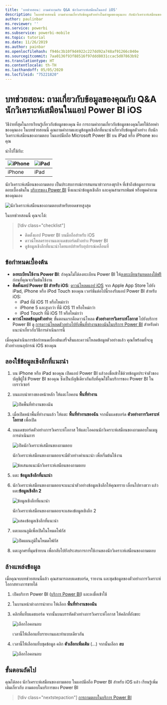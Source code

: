 ```yaml
---
title: 'บทช่วยสอน: ถามคำถามกับ Q&A นักวิเคราะห์เสมือนในแอป iOS'
description: ในบทช่วยสอนนี้ ถามคำถามเกี่ยวกับข้อมูลตัวอย่างในคำพูดของคุณเอง กับนักวิเคราะห์เสมือนของถามตอบ ในแอปมือถือ Power BI บนอุปกรณ์ iOS ของคุณ
author: paulinbar
ms.reviewer: ''
ms.service: powerbi
ms.subservice: powerbi-mobile
ms.topic: tutorial
ms.date: 11/26/2019
ms.author: painbar
ms.openlocfilehash: f946c3b10f9d4922c227dd92a748af91266c040e
ms.sourcegitcommit: 7aa0136f93f88516f97ddd8031ccac5d07863b92
ms.translationtype: HT
ms.contentlocale: th-TH
ms.lasthandoff: 05/05/2020
ms.locfileid: "75221820"
---
```

# <a name="tutorial-ask-questions-about-your-data-with-the-qa-virtual-analyst-in-the-power-bi-ios-apps"></a>บทช่วยสอน: ถามเกี่ยวกับข้อมูลของคุณกับ Q&A นักวิเคราะห์เสมือนในแอป Power BI iOS

วิธีง่ายที่สุดในการเรียนรู้เกี่ยวกับข้อมูลของคุณ คือ การถามคำถามเกี่ยวกับข้อมูลของคุณโดยใช้ถ้อยคำของคุณเอง ในบทช่วยสอนนี้ คุณถามคำถามและดูข้อมูลเชิงลึกที่แนะนำเกี่ยวกับข้อมูลตัวอย่าง กับนักวิเคราะห์เสมือนของถามตอบ ในแอปมือถือ Microsoft Power BI บน iPad หรือ iPhone ของคุณ 

นำไปใช้กับ:

| ![iPhone](./media/tutorial-mobile-apps-ios-qna/iphone-logo-50-px.png) | ![iPad](./media/tutorial-mobile-apps-ios-qna/ipad-logo-50-px.png) |
|:--- |:--- |
| iPhone |iPad |

นักวิเคราะห์เสมือนของถามตอบ เป็นประสบการณ์การสนทนาข่าวกรองธุรกิจ ที่เข้าถึงข้อมูลการถามตอบเบื้องต้นใน [บริการของ Power BI](https://powerbi.com) ซึ่งแนะนำข้อมูลเชิงลึก และคุณสามารถพิมพ์ หรือพูดคำถามของคุณเอง

![นักวิเคราะห์เสมือนของถามตอบสำหรับยอดขายสูงสุด](./media/tutorial-mobile-apps-ios-qna/power-bi-ios-q-n-a-top-sale-intro.png)

ในบทช่วยสอนนี้ คุณจะได้:

> [!div class="checklist"]
> * ติดตั้งแอป Power BI บนมือถือสำหรับ iOS
> * ดาวน์โหลดรายงานและแดชบอร์ดตัวอย่าง Power BI
> * ดูข้อมูลเชิงลึกที่แนะนำโดยแอปสำหรับอุปกรณ์เคลื่อนที่

## <a name="prerequisites"></a>ข้อกำหนดเบื้องต้น

* **ลงทะเบียนใช้งาน Power BI**: ถ้าคุณไม่ได้ลงทะเบียน Power BI ให้[ลงทะเบียนรุ่นทดลองใช้ฟรี](https://app.powerbi.com/signupredirect?pbi_source=web)ก่อนที่คุณจะเริ่มต้นใช้งาน
* **ติดตั้งแอป Power BI สำหรับ iOS**: [ดาวน์โหลดแอป iOS](https://apps.apple.com/app/microsoft-power-bi/id929738808) จาก Apple App Store ไปยัง iPad, iPhone หรือ iPod Touch ของคุณ เวอร์ชันต่อไปนี้รองรับแอป Power BI สำหรับ iOS:
  * iPad ที่มี iOS 11 หรือใหม่กว่า
  * iPhone 5 และสูงกว่า ที่มี iOS 11 หรือใหม่กว่า 
  * iPod Touch ที่มี iOS 11 หรือใหม่กว่า
* **ดาวน์โหลดข้อมูลตัวอย่าง**: ขั้นตอนแรกคือดาวน์โหลด **ตัวอย่างการวิเคราะห์โอกาส** ไปยังบริการ Power BI ดู [การดาวน์โหลดตัวอย่างไปยังพื้นที่ทำงานของฉันในบริการ Power BI](./mobile-apps-download-samples.md) สำหรับคำแนะนำเกี่ยวกับวิธีการดำเนินการนี้


เมื่อคุณดำเนินการข้อกำหนดเบื้องต้นเสร็จสิ้นและดาวน์โหลดข้อมูลตัวอย่างแล้ว คุณก็พร้อมที่จะดูตัวอย่างบนอุปกรณ์ iOS ของคุณ

## <a name="try-featured-insights"></a>ลองใช้ข้อมูลเชิงลึกที่แนะนำ
1. บน iPhone หรือ iPad ของคุณ เปิดแอป Power BI แล้วลงชื่อเข้าใช้ด้วยข้อมูลประจำตัวของบัญชีผู้ใช้ Power BI ของคุณ ซึ่งเป็นบัญชีเดียวกันกับที่คุณใช้ในบริการของ Power BI ในเบราว์เซอร์

2. บนแถบนำทางของหน้าหลัก ให้แตะไอคอน **พื้นที่ทำงาน**

    ![เปิดพื้นที่ทำงานของฉัน](./media/tutorial-mobile-apps-ios-qna/power-bi-qna-open-myworkspace.png)

3. เมื่อเปิดหน้าพื้นที่ทำงานแล้ว ให้แตะ **พื้นที่ทำงานของฉัน** จากนั้นแดชบอร์ด **ตัวอย่างการวิเคราะห์โอกาส** เพื่อเปิด


3. บนแดชบอร์ดตัวอย่างการวิเคราะห์โอกาส ให้แตะไอคอนนักวิเคราะห์เสมือนของถามตอบในเมนูการดำเนินการ

    ![เปิดนักวิเคราะห์เสมือนของถามตอบ](./media/tutorial-mobile-apps-ios-qna/power-bi-qna-open-qna.png)

    นักวิเคราะห์เสมือนของถามตอบจะมีตัวอย่างคำแนะนำ เพื่อเริ่มต้นใช้งาน

    ![ข้อเสนอแนะนักวิเคราะห์เสมือนของถามตอบ](./media/tutorial-mobile-apps-ios-qna/power-bi-qna-suggestions.png)

3. แตะ **ข้อมูลเชิงลึกที่แนะนำ**

4. นักวิเคราะห์เสมือนของถามตอบจะแนะนำตัวอย่างข้อมูลเชิงลึกให้คุณทราบ เลื่อนไปทางขวา แล้วแตะ**ข้อมูลเชิงลึก 2**

    ![ข้อมูลเชิงลึกที่แนะนำ](./media/tutorial-mobile-apps-ios-qna/power-bi-ios-qna-suggest-insight-2.png)

   นักวิเคราะห์เสมือนของถามตอบจะแสดงข้อมูลเชิงลึก 2

    ![แสดงข้อมูลเชิงลึกที่แนะนำ](./media/tutorial-mobile-apps-ios-qna/power-bi-ios-qna-show-insight-2.png)

5. แตะแผนภูมิเพื่อเปิดในโหมดโฟกัส

    ![เปิดแผนภูมิในโหมดโฟกัส](./media/tutorial-mobile-apps-ios-qna/power-bi-ios-qna-open-insight-2.png)

6. แตะลูกศรที่มุมซ้ายบน เพื่อกลับไปยังประสบการการใช้งานของนักวิเคราะห์เสมือนของถามตอบ

## <a name="clean-up-resources"></a>ล้างแหล่งข้อมูล

เมื่อคุณจบบทช่วยสอนนี้แล้ว คุณสามารถลบแดชบอร์ด, รายงาน และชุดข้อมูลของตัวอย่างการวิเคราะห์โอกาสทางการขายได้

1. เปิดบริการ Power BI ([บริการ Power BI](https://app.powerbi.com)) และลงชื่อเข้าใช้

2. ในบานหน้าต่างการนำทาง ให้เลือก **พื้นที่ทำงานของฉัน**

3. คลิกที่แท็บแดชบอร์ด จากนั้นบนบรรทัดตัวอย่างการวิเคราะห์โอกาส ให้คลิกที่ถังขยะ

    ![เลือกไอคอนลบ](./media/tutorial-mobile-apps-ios-qna/power-bi-tutorial-mobile-apps-ios-qna-delete-opportunity-analysis-sample.png)

    เวลานี้ให้เลือกแท็บรายงานและทำแบบเดียวกัน

4. เวลานี้ให้เลือกแท็บชุดข้อมูล คลิก **ตัวเลือกเพิ่มเติม** (...) จากนั้นเลือก **ลบ**

    ![เลือกไอคอนลบ](./media/tutorial-mobile-apps-ios-qna/power-bi-tutorial-mobile-apps-ios-qna-delete-opportunity-analysis-sample-datasets.png)

## <a name="next-steps"></a>ขั้นตอนถัดไป

คุณได้ลอง นักวิเคราะห์เสมือนของถามตอบ ในแอปมือถือ Power BI สำหรับ iOS แล้ว เรียนรู้เพิ่มเติมเกี่ยวกับ ถามตอบในบริการของ Power BI
> [!div class="nextstepaction"]
> [การถามตอบในบริการ Power BI](../end-user-q-and-a.md)